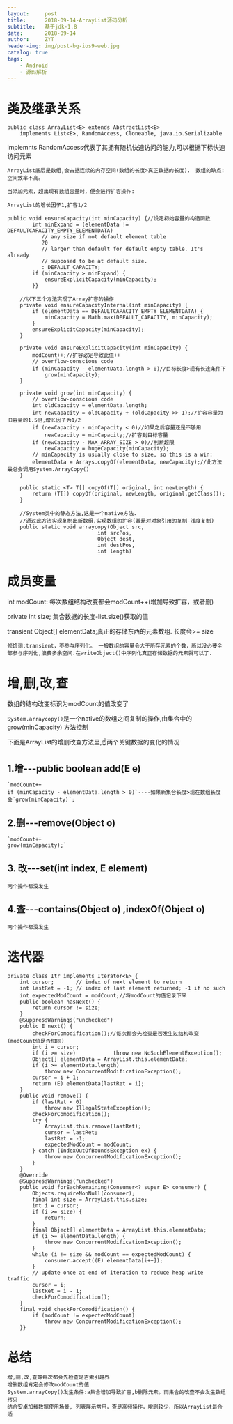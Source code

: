 ```yaml
---
layout:     post
title:      2018-09-14-ArrayList源码分析
subtitle:   基于jdk-1.8
date:       2018-09-14
author:     ZYT
header-img: img/post-bg-ios9-web.jpg
catalog: true
tags:
    - Android
    - 源码解析
---
```


# 类及继承关系


```
public class ArrayList<E> extends AbstractList<E> 
    implements List<E>, RandomAccess, Cloneable, java.io.Serializable
```

 implemnts RandomAccess代表了其拥有随机快速访问的能力,可以根据下标快速访问元素

    ArrayList底层是数组,会占据连续的内存空间(数组的长度>真正数据的长度)， 数组的缺点:空间效率不高。 

    当添加元素，超出现有数组容量时，便会进行扩容操作:

    ArrayList的增长因子1,扩容1/2

    
```
public void ensureCapacity(int minCapacity) {//设定初始容量的构造函数
        int minExpand = (elementData != DEFAULTCAPACITY_EMPTY_ELEMENTDATA)        
           // any size if not default element table 
           ?0   
           // larger than default for default empty table. It's already        
           // supposed to be at default size.        
           : DEFAULT_CAPACITY;
        if (minCapacity > minExpand) {
            ensureExplicitCapacity(minCapacity);
        }}

    //以下三个方法实现了Array扩容的操作
    private void ensureCapacityInternal(int minCapacity) {
        if (elementData == DEFAULTCAPACITY_EMPTY_ELEMENTDATA) {
            minCapacity = Math.max(DEFAULT_CAPACITY, minCapacity);
        }
        ensureExplicitCapacity(minCapacity);
    }

    private void ensureExplicitCapacity(int minCapacity) {
        modCount++;//扩容必定导致此值++
        // overflow-conscious code
        if (minCapacity - elementData.length > 0)//目标长度>现有长途条件下
            grow(minCapacity);
    }

    private void grow(int minCapacity) {
        // overflow-conscious code
        int oldCapacity = elementData.length;
        int newCapacity = oldCapacity + (oldCapacity >> 1);//扩容容量为旧容量的1.5倍,增长因子为1/2
        if (newCapacity - minCapacity < 0)//如果之后容量还是不够用
            newCapacity = minCapacity;//扩容到目标容量
        if (newCapacity - MAX_ARRAY_SIZE > 0)//判断超限
            newCapacity = hugeCapacity(minCapacity);
        // minCapacity is usually close to size, so this is a win:
        elementData = Arrays.copyOf(elementData, newCapacity);//此方法最总会调用System.ArrayCopy()
    }

    public static <T> T[] copyOf(T[] original, int newLength) {
        return (T[]) copyOf(original, newLength, original.getClass());
    }

    //System类中的静态方法,这是一个native方法.
    //通过此方法实现复制出新数组,实现数组的扩容(其是对对象引用的复制-浅度复制)
    public static void arraycopy(Object src,
                             int srcPos,
                             Object dest,
                             int destPos,
                             int length)
```


# 成员变量

int modCount: 每次数组结构改变都会modCount++(增加导致扩容，或者删)

private int size; 集合数据的长度-list.size()获取的值

transient Object[] elementData;真正的存储东西的元素数组. 长度会>= size

    修饰词:transient，不参与序列化。 一般数组的容量会大于所存元素的个数，所以没必要全部参与序列化,浪费多余空间.在writeObject()中序列化真正存储数据的元素就可以了.

# 增,删,改,查

数组的结构改变标识为modCount的值改变了

`System.arraycopy()`是一个native的数组之间复制的操作,由集合中的grow(minCapacity) 方法控制

下面是ArrayList的增删改查方法里,☝两个关键数据的变化的情况

## 1.增---public boolean add(E e)

    `modCount++
    if (minCapacity - elementData.length > 0)`----如果新集合长度>现在数组长度 会`grow(minCapacity)`;

## 2.删---remove(Object o)

    `modCount++
    grow(minCapacity);`

## 3. 改---set(int index, E element)

    两个操作都没发生

## 4.查---contains(Object o) ,indexOf(Object o)

    两个操作都没发生

# 迭代器


```
private class Itr implements Iterator<E> {
    int cursor;       // index of next element to return
    int lastRet = -1; // index of last element returned; -1 if no such
    int expectedModCount = modCount;//将modCount的值记录下来
    public boolean hasNext() {
        return cursor != size;
    }
    @SuppressWarnings("unchecked")
    public E next() {
        checkForComodification();//每次都会先检查是否发生过结构改变(modCount值是否相同)
        int i = cursor;
        if (i >= size)            throw new NoSuchElementException();
        Object[] elementData = ArrayList.this.elementData;
        if (i >= elementData.length)
            throw new ConcurrentModificationException();
        cursor = i + 1;
        return (E) elementData[lastRet = i];
    }
    public void remove() {
        if (lastRet < 0)
            throw new IllegalStateException();
        checkForComodification();
        try {
            ArrayList.this.remove(lastRet);
            cursor = lastRet;
            lastRet = -1;
            expectedModCount = modCount;
        } catch (IndexOutOfBoundsException ex) {
            throw new ConcurrentModificationException();
        }
    }
    @Override
    @SuppressWarnings("unchecked")
    public void forEachRemaining(Consumer<? super E> consumer) {
        Objects.requireNonNull(consumer);
        final int size = ArrayList.this.size;
        int i = cursor;
        if (i >= size) {
            return;
        }
        final Object[] elementData = ArrayList.this.elementData;
        if (i >= elementData.length) {
            throw new ConcurrentModificationException();
        }
        while (i != size && modCount == expectedModCount) {
            consumer.accept((E) elementData[i++]);
        }
        // update once at end of iteration to reduce heap write traffic
        cursor = i;
        lastRet = i - 1;
        checkForComodification();
    }
    final void checkForComodification() {
        if (modCount != expectedModCount)
            throw new ConcurrentModificationException();
    }}
```

# 总结

    增,删,改,查等每次都会先检查是否索引越界
    增删数组肯定会修改modCount的值
    System.arrayCopy()发生条件:a集合增加导致扩容,b删除元素。而集合的改查不会发生数组拷贝
    结合安卓加载数据使用场景, 列表展示常用，查是高频操作，增删较少，所以ArrayList最合适 



